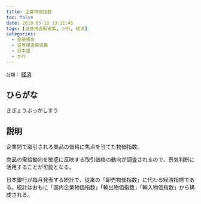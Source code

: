 ```yaml
---
title: 企業物価指数
toc: false
date: 2018-05-18 13:11:45
tags: [证券用语解说集, か行, 経済]
categories:
  - 金融服务
  - 证券用语解说集
  - 日本語
  - か行
---
```


`分類：` [経済](/tags/経済/)

## ひらがな

きぎょうぶっかしすう

## 説明

企業間で取引される商品の価格に焦点を当てた物価指数。

商品の需給動向を敏感に反映する取引価格の動向が調査されるので、景気判断に活用することが可能となる。

日本銀行が毎月発表する統計で、従来の「卸売物価指数」に代わる経済指標である。統計はおもに「国内企業物価指数」「輸出物価指数」「輸入物価指数」から構成される。
